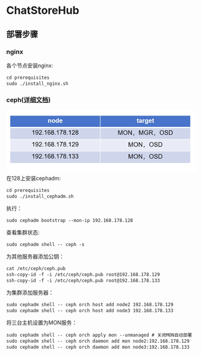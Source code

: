 # ChatStoreHub

## 部署步骤
### nginx
各个节点安装nginx:

```shell
cd prerequisites
sudo ./install_nginx.sh
```








### ceph([详细文档](https://docs.ceph.com/en/reef/))
![](./resource/ceph_host.png)
在128上安装cephadm:
```shell
cd prerequisites
sudo ./install_cephadm.sh
```
执行：
```shell
sudo cephadm bootstrap --mon-ip 192.168.178.128
```
查看集群状态:
```shell
sudo cephadm shell -- ceph -s
```
为其他服务器添加公钥：
```shell
cat /etc/ceph/ceph.pub
ssh-copy-id -f -i /etc/ceph/ceph.pub root@192.168.178.129
ssh-copy-id -f -i /etc/ceph/ceph.pub root@192.168.178.133
```
为集群添加服务器：
```shell
sudo cephadm shell -- ceph orch host add node2 192.168.178.129
sudo cephadm shell -- ceph orch host add node3 192.168.178.133
```
将三台主机设置为MON服务：
```shell
sudo cephadm shell -- ceph orch apply mon --unmanaged # 关闭MON自动部署
sudo cephadm shell -- ceph orch daemon add mon node2:192.168.178.129
sudo cephadm shell -- ceph orch daemon add mon node3:192.168.178.133
```